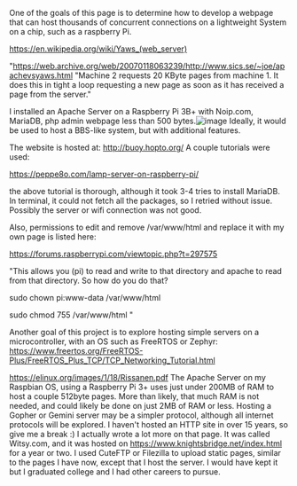 One of the goals of this page is to determine how to develop a webpage that can host thousands of concurrent connections on a lightweight System on a chip, such as a raspberry Pi. 

https://en.wikipedia.org/wiki/Yaws_(web_server)

"https://web.archive.org/web/20070118063239/http://www.sics.se/~joe/apachevsyaws.html "Machine 2 requests 20 KByte pages from machine 1. It does this in tight a loop requesting a new page as soon as it has received a page from the server." 

I installed an Apache Server on a Raspberry Pi 3B+ with Noip.com, MariaDB, php admin webpage less than 500 bytes.![image](https://user-images.githubusercontent.com/76194453/202923239-9fcbf9da-ec33-41fb-83b3-2b0890834f57.png)  Ideally, it would be used to host a BBS-like system, but with additional features. 

The website is hosted at: http://buoy.hopto.org/
A couple tutorials were used: 

https://peppe8o.com/lamp-server-on-raspberry-pi/

the above tutorial is thorough, although it took 3-4 tries to install MariaDB. In terminal, it could not fetch all the packages, so I retried without issue. Possibly the server or wifi connection was not good. 

Also, permissions to edit and remove /var/www/html and replace it with my own page is listed here:

https://forums.raspberrypi.com/viewtopic.php?t=297575 

"This allows you (pi) to read and write to that directory and apache to
read from that directory. So how do you do that?

sudo chown pi:www-data /var/www/html

sudo chmod 755 /var/www/html "


Another goal of this project is to explore hosting simple servers on a microcontroller, with an OS such as FreeRTOS or Zephyr: https://www.freertos.org/FreeRTOS-Plus/FreeRTOS_Plus_TCP/TCP_Networking_Tutorial.html

https://elinux.org/images/1/18/Rissanen.pdf The Apache Server on my Raspbian OS, using a Raspberry Pi 3+ uses just under 200MB of RAM to host a couple 512byte pages. More than likely, that much RAM is not needed, and could likely be done on just 2MB of RAM or less. Hosting a Gopher or Gemini server may be a simpler protocol, although all internet protocols will be explored. I haven't hosted an HTTP site in over 15 years, so give me a break :) I actually wrote a lot more on that page. It was called Witsy.com, and it was hosted on https://www.knightsbridge.net/index.html for a year or two. I used CuteFTP or Filezilla to upload static pages, similar to the pages I have now, except that I host the server. I would have kept it but I graduated college and I had other careers to pursue.
